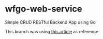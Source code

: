 # wfgo-web-service
Simple CRUD RESTful Backend App using Go

This branch was using [this article](https://medium.com/skyshidigital/golang-restapi-untuk-pemula-ef1c345b3ef5) as reference